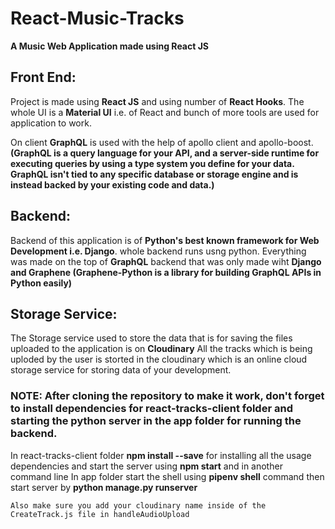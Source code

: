 # React-Music-Tracks
**A Music Web Application made using React JS**

## Front End:
Project is made using **React JS** and using number of **React Hooks**.
The whole UI is a **Material UI** i.e. of React and bunch of more tools are used for application to work.

On client **GraphQL** is used with the help of apollo client and apollo-boost.
**(GraphQL is a query language for your API, and a server-side runtime for executing queries by using a type system you define for your data. GraphQL isn't tied to any specific database or storage engine and is instead backed by your existing code and data.)**


## Backend:
Backend of this application is of **Python's best known framework for Web Development i.e. Django**.
whole backend runs usng python.
Everything was made on the top of **GraphQL** backend that was only made wiht **Django and Graphene (Graphene-Python is a library for building GraphQL APIs in Python easily)**

## Storage Service:
The Storage service used to store the data that is for saving the files uploaded to the application is on **Cloudinary**
All the tracks which is being uploded by the user is storted in the cloudinary which is an online cloud storage service for storing data of your development.


### NOTE: After cloning the repository to make it work, don't forget to install dependencies for react-tracks-client folder and starting the python server in the app folder for running the backend.

In react-tracks-client folder **npm install --save** for installing all the usage dependencies and start the server using **npm start**
and in another command line
In app folder start the shell using **pipenv shell** command then start server by **python manage.py runserver**

```Also make sure you add your cloudinary name inside of the CreateTrack.js file in handleAudioUpload```
